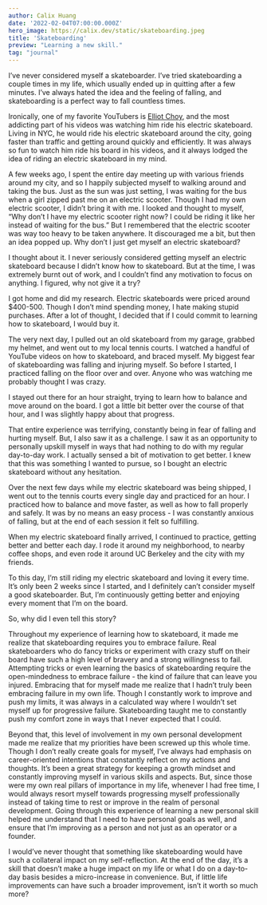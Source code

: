 ```yaml
---
author: Calix Huang
date: '2022-02-04T07:00:00.000Z'
hero_image: https://calix.dev/static/skateboarding.jpeg
title: 'Skateboarding'
preview: "Learning a new skill."
tag: "journal"
--- 
```


I’ve never considered myself a skateboarder. I’ve tried skateboarding a couple times in my life, which usually ended up in quitting after a few minutes. I’ve always hated the idea and the feeling of falling, and skateboarding is a perfect way to fall countless times.

Ironically, one of my favorite YouTubers is [Elliot Choy](https://www.youtube.com/channel/UCaQocIkdhh8TIi56LvLoViA), and the most addicting part of his videos was watching him ride his electric skateboard. Living in NYC, he would ride his electric skateboard around the city, going faster than traffic and getting around quickly and efficiently. It was always so fun to watch him ride his board in his videos, and it always lodged the idea of riding an electric skateboard in my mind.

A few weeks ago, I spent the entire day meeting up with various friends around my city, and so I happily subjected myself to walking around and taking the bus. Just as the sun was just setting, I was waiting for the bus when a girl zipped past me on an electric scooter. Though I had my own electric scooter, I didn’t bring it with me. I looked and thought to myself, “Why don’t I have my electric scooter right now? I could be riding it like her instead of waiting for the bus.” But I remembered that the electric scooter was way too heavy to be taken anywhere. It discouraged me a bit, but then an idea popped up. Why don’t I just get myself an electric skateboard?

I thought about it. I never seriously considered getting myself an electric skateboard because I didn’t know how to skateboard. But at the time, I was extremely burnt out of work, and I couldn’t find any motivation to focus on anything. I figured, why not give it a try?

I got home and did my research. Electric skateboards were priced around $400-500. Though I don’t mind spending money, I hate making stupid purchases. After a lot of thought, I decided that if I could commit to learning how to skateboard, I would buy it.

The very next day, I pulled out an old skateboard from my garage, grabbed my helmet, and went out to my local tennis courts. I watched a handful of YouTube videos on how to skateboard, and braced myself. My biggest fear of skateboarding was falling and injuring myself. So before I started, I practiced falling on the floor over and over. Anyone who was watching me probably thought I was crazy.

I stayed out there for an hour straight, trying to learn how to balance and move around on the board. I got a little bit better over the course of that hour, and I was slightly happy about that progress.

That entire experience was terrifying, constantly being in fear of falling and hurting myself. But, I also saw it as a challenge. I saw it as an opportunity to personally upskill myself in ways that had nothing to do with my regular day-to-day work. I actually sensed a bit of motivation to get better. I knew that this was something I wanted to pursue, so I bought an electric skateboard without any hesitation.

Over the next few days while my electric skateboard was being shipped, I went out to the tennis courts every single day and practiced for an hour. I practiced how to balance and move faster, as well as how to fall properly and safely. It was by no means an easy process - I was constantly anxious of falling, but at the end of each session it felt so fulfilling.

When my electric skateboard finally arrived, I continued to practice, getting better and better each day. I rode it around my neighborhood, to nearby coffee shops, and even rode it around UC Berkeley and the city with my friends.

To this day, I’m still riding my electric skateboard and loving it every time. It’s only been 2 weeks since I started, and I definitely can’t consider myself a good skateboarder. But, I’m continuously getting better and enjoying every moment that I’m on the board.



So, why did I even tell this story?

Throughout my experience of learning how to skateboard, it made me realize that skateboarding requires you to embrace failure. Real skateboarders who do fancy tricks or experiment with crazy stuff on their board have such a high level of bravery and a strong willingness to fail. Attempting tricks or even learning the basics of skateboarding require the open-mindedness to embrace failure - the kind of failure that can leave you injured. Embracing that for myself made me realize that I hadn’t truly been embracing failure in my own life. Though I constantly work to improve and push my limits, it was always in a calculated way where I wouldn’t set myself up for progressive failure. Skateboarding taught me to constantly push my comfort zone in ways that I never expected that I could.

Beyond that, this level of involvement in my own personal development made me realize that my priorities have been screwed up this whole time. Though I don’t really create goals for myself, I’ve always had emphasis on career-oriented intentions that constantly reflect on my actions and thoughts. It’s been a great strategy for keeping a growth mindset and constantly improving myself in various skills and aspects. But, since those were my own real pillars of importance in my life, whenever I had free time, I would always resort myself towards progressing myself professionally instead of taking time to rest or improve in the realm of personal development. Going through this experience of learning a new personal skill helped me understand that I need to have personal goals as well, and ensure that I’m improving as a person and not just as an operator or a founder.

I would’ve never thought that something like skateboarding would have such a collateral impact on my self-reflection. At the end of the day, it’s a skill that doesn’t make a huge impact on my life or what I do on a day-to-day basis besides a micro-increase in convenience. But, if little life improvements can have such a broader improvement, isn’t it worth so much more?
